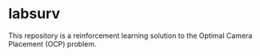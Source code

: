 # labsurv

This repository is a reinforcement learning solution to the Optimal Camera Placement (OCP) problem.